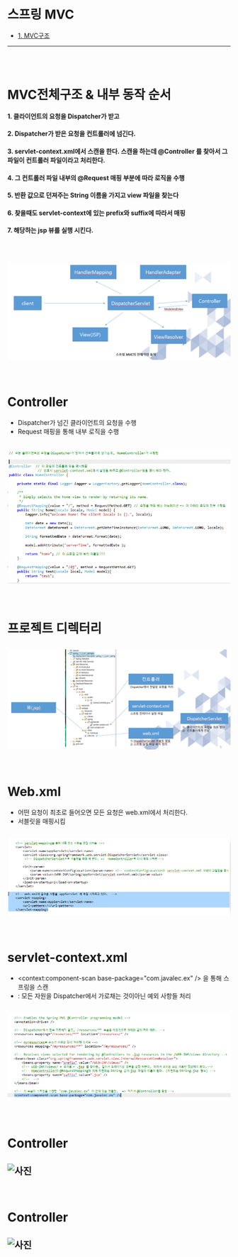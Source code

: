 # 스프링 MVC

* [1. MVC구조](#MVC구조)

<hr/>

<br/>
<br/>

# MVC전체구조 & 내부 동작 순서
#### 1. 클라이언트의 요청을 Dispatcher가 받고
#### 2. Dispatcher가 받은 요청을 컨트롤러에 넘긴다.
#### 3. servlet-context.xml에서 스캔을 한다. 스캔을 하는데 @Controller 를 찾아서 그 파일이 컨트롤러 파일이라고 처리한다.
#### 4. 그 컨트롤러 파일 내부의 @Request 매핑 부분에 따라 로직을 수행
#### 5. 반환 값으로 던져주는 String 이름을 가지고 view 파일을 찾는다
#### 6. 찾을때도 servlet-context에 있는 prefix와 suffix에 따라서 매핑
#### 7. 해당하는 jsp 뷰를 실행 시킨다.
  
<br/>

## ![사진](https://github.com/leedongjoon121/SpringFramework_study/blob/lecture12/document_img/theory_MVC.PNG?raw=true)

<br/>

# Controller
- Dispatcher가 넘긴 클라이언트의 요청을 수행
- Request 매핑을 통해 내부 로직을 수행
## ![사진](https://github.com/leedongjoon121/SpringFramework_study/blob/lecture12/document_img/HomeController_java.PNG?raw=true)


<br/>

# 프로젝트 디렉터리
## ![사진](https://github.com/leedongjoon121/SpringFramework_study/blob/lecture12/document_img/theory_pro.PNG?raw=true)

<br/>

# Web.xml
- 어떤 요청이 최초로 들어오면 모든 요청은 web.xml에서 처리한다.
- 서블릿을 매핑시킴
## ![사진](https://github.com/leedongjoon121/SpringFramework_study/blob/lecture12/document_img/web_xml.PNG?raw=true)


<br/>

# servlet-context.xml
- <context:component-scan base-package="com.javalec.ex" /> 을 통해 스프링을 스캔
- <resources mapping="" location="" /> : 모든 자원을 Dispatcher에서 가로채는 것이아닌 예외 사항들 처리
## ![사진](https://github.com/leedongjoon121/SpringFramework_study/blob/lecture12/document_img/servelt-context_xml.PNG?raw=true)


<br/>

# Controller
## ![사진](?raw=true)


<br/>

# Controller
## ![사진](?raw=true)

